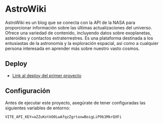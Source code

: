 # AstroWiki

AstroWiki es un blog que se conecta con la API de la NASA para proporcionar información sobre las últimas actualizaciones del universo. Ofrece una variedad de contenido, incluyendo datos sobre exoplanetas, asteroides y contactos extraterrestres. Es una plataforma destinada a los entusiastas de la astronomía y la exploración espacial, así como a cualquier persona interesada en aprender más sobre nuestro vasto cosmos.

## Deploy

- [Link al deploy del primer proyecto](https://curso-next-peach.vercel.app/)

## Configuración

Antes de ejecutar este proyecto, asegúrate de tener configuradas las siguientes variables de entorno: 

```plaintext
VITE_API_KEY=aZZuKotkO0LwAfqzZgrtaxwBoigLiP9b1MkrQXFi
